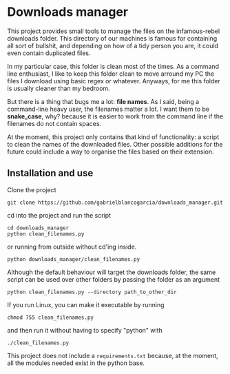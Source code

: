 # Downloads manager

This project provides small tools to manage the files on the
infamous-rebel downloads folder. This directory of our machines
is famous for containing all sort of bullshit, and depending on how
of a tidy person you are, it could even contain duplicated files.

In my particular case, this folder is clean most of the times. As a command
line enthusiast, I like to keep this folder clean to move arround my PC the
files I download using basic regex or whatever. Anyways, for me this folder
is usually cleaner than my bedroom.

But there is a thing that bugs me a lot: **file names**. As I said, being a 
command-line heavy user, the filenames matter a lot. I want them to be
**snake_case**, why? because it is easier to work from the command line
if the filenames do not contain spaces.

At the moment, this project only contains that kind of functionality: a script
to clean the names of the downloaded files. Other possible additions for the
future could include a way to organise the files based on their extension.

## Installation and use

Clone the project
```
git clone https://github.com/gabrielblancogarcia/downloads_manager.git
```

cd into the project and run the script

```
cd downloads_manager
python clean_filenames.py
```

or running from outside without cd'ing inside. 

```
python downloads_manager/clean_filenames.py
```

Although the default behaviour will target the downloads folder, the same
script can be used over other folders by passing the folder as an argument

```
python clean_filenames.py --directory path_to_other_dir
```

If you run Linux, you can make it executable by running

```
chmod 755 clean_filenames.py
```
and then run it without having to specify "python" with

```
./clean_filenames.py
```

This project does not include a `requirements.txt` because, at the moment, all
the modules needed exist in the python base.
